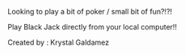 Looking to play a bit of poker / small bit of fun?!?!

Play Black Jack directly from your local computer!!

Created by : Krystal Galdamez
